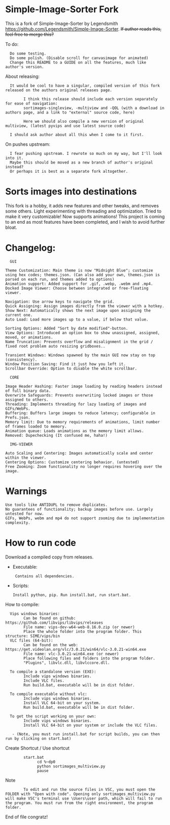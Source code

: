 # Simple-Image-Sorter Fork
This is a fork of Simple-Image-Sorter by Legendsmith https://github.com/Legendsmith/Simple-Image-Sorter. ~~If author reads this, feel free to merge this?~~ 

To do:

      Do some testing.
      Do some polish. (Disable scroll for canvasimage for animated)
      Change this README to a GUIDE on all the features, much like author's version.
About releasing: 

      It would be cool to have a singular, compiled version of this fork released on the authors original releases page.

            I think this release should include each version separately for ease of navigation: 
            sortimages-singleview, -multiview and -QOL (with a download in authors page, and a link to "external" source code, here)

            Here we should also compile a new version of original multiview, (latest pyvips and use latest source code)

      I should ask author about all this when I come to it first.

On pushes upstream:

      I fear pushing upstream. I rewrote so much on my way, but I'll look into it.
      Maybe this should be moved as a new branch of author's original instead?
      Or perhaps it is best as a separate fork altogether.

# Sorts images into destinations #
This fork is a hobby, it adds new features and other tweaks, and removes some others. Light experimenting with threading and optimization. Tried to make it very customizable! Now supports animations!
This project is coming to an end as most features have been completed, and I wish to avoid further bloat.

# Changelog: #

      GUI

    Theme Customization: Main theme is now "Midnight Blue"; customize using hex codes; themes.json. (Can also add your own, themes.json is parsed on each run, and themes added to options)
    Animation support: Added support for .gif, .webp, .webm and .mp4.
    Docked Image Viewer: Choose between integrated or free-floating viewer.

    Navigation: Use arrow keys to navigate the grid.
    Quick Assigning: Assign images directly from the viewer with a hotkey.
    Show Next: Automatically shows the next image upon assigning the current one.
    Auto Load: Load more images up to a value, if below that value.

    Sorting Options: Added "Sort by date modified"-button.
    View Options: Introduced an option box to show unassigned, assigned, moved, or animations.
    Name Truncation: Prevents overflow and misalignment in the grid / fixed root problem auto resizing gridboxes..
    
    Transient Windows: Windows spawned by the main GUI now stay on top (consistency).
    Window Position Saving: Find it just how you left it.
    Scrollbar Override: Option to disable the white scrollbar.

      CORE

    Image Header Hashing: Faster image loading by reading headers instead of full binary data.
    Overwrite Safeguards: Prevents overwriting locked images or those assigned to others.
    Threading: Implements threading for lazy loading of images and GIFs/WebPs.
    Buffering: Buffers large images to reduce latency; configurable in Prefs.json.
    Memory limit: Due to memory requirements of animations, limit number of frames loaded to memory.
    Animation queue: Loads animations as the memory limit allows.
    Removed: Dupechecking (It confused me, haha!)

      IMG-VIEWER

    Auto Scaling and Centering: Images automatically scale and center within the viewer.
    Centering Options: Customize centering behavior. (untested)
    Free Zooming: Zoom functionality no longer requires hovering over the image.

# Warnings #

    Use tools like ANTIDUPL to remove duplicates.
    No guarantees of functionality; backup images before use. Largely untested for now.
    GIFs, WebPs, webm and mp4 do not support zooming due to implementation complexity.

# How to run code #
Download a compiled copy from releases.
 - Executable:
   
        Contains all dependencies.
 - Scripts:
   
       Install python, pip. Run install.bat, run start.bat.
How to compile:

      Vips windows binaries:
            Can be found on github: https://github.com/libvips/libvips/releases
            File name: vips-dev-w64-web-8.16.0.zip (or newer)
            Place the whole folder into the program folder. This structure: SIME/vips/bin
      VLC files (64-bit):
            Can be found on the web: https://get.videolan.org/vlc/3.0.21/win64/vlc-3.0.21-win64.exe
            File name: vlc-3.0.21-win64.exe (or newer)
            Place following files and folders into the program folder.
            "Plugins", libvlc.dll, libvlccore.dll.

      To compile a standalone version (EXE):
            Include vips windows binaries.
            Include VLC files.
            Run build.bat, executable will be in dist folder.

      To compile executable without vlc:
            Include vips windows binaries.
            Install VLC 64-bit on your system.
            Run build.bat, executable will be in dist folder.

      To get the script working on your own:
            Include vips windows binaries.
            Install VLC 64-bit on your system or include the VLC files.
            
       - (Note, you must run install.bat for script builds, you can then run by clicking on start.bat)
      
 Create Shortcut / Use shortcut
      
            start.bat
                  cd %~dp0
                  python sortimages_multiview.py
                  pause
Note

            To edit and run the source files in VSC, you must open the FOLDER with "Open with code". Opening only sortimages_multiview.py will make VSC's terminal use \Users\user path, which will fail to run the program. You must run from the right environment, the program folder.
      
      
End of file congratz!
